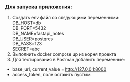 ### Для запуска приложения:

1. Создать env файл со следующими переменными: \
DB_HOST=db \
DB_PORT=5432 \
DB_NAME=fastapi_notes \
DB_USER=postgres \
DB_PASS=123 \
SECRET=abc 
2. Выполнить docker compose up из корня проекта 
3. Для тестирования в Postman добавить переменные: 
* base_url, current_value = http://127.0.0.1:8000
* access_token, поле оставить пустым
